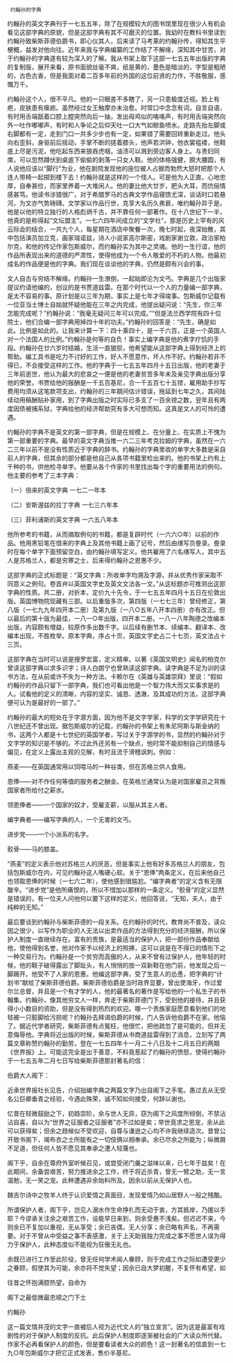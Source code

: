     约翰孙的字典 

   约翰孙的英文字典刊于一七五五年，除了在规模较大的图书馆里现在很少人有机会看见这部字典的原貌，但是这部字典有其不可磨灭的位置。我幼时在教科书里读到约翰孙致柴斯菲德伯爵书，即心仪其人，后来读了马考莱的约翰孙传，得知其生平梗概，益发对他向往。近年来我与字典编纂的工作结了不解缘，深知其中甘苦，对于约翰孙的字典遂有较为深入的了解。我从书架上取下这部一七五五年出版的字典的复制版，展开来看，原书面貌丝毫不爽，纸是黄的，墨色是暗淡的，字型是粗陋的，古色古香，但是我面对着二百多年前的外国的这位前贤的力作，不胜敬服，感慨万千。 

   约翰孙这个人，很不平凡。他的一只眼差不多瞎了，另一只患极度近视。脸上有疤，皮肤患有瘰疬。虽然经过女王触摩亦未治愈。时常口中念念有词，自言自语，有时用舌端舐着口腔上膛突然向后一抽，发出母鸡似的咯咯声，有时用舌端突然向外一吐作嘟嘟声，有时和人争论之后仰天吐一口大气如鲸鱼喷水。走路先抬左脚或右脚都有一定，走到门口一共多少步也有一定，如果错了需要回转重新走过。他头向右歪斜，身驱前后摇动，手掌不断的搓着膝头，他声若洪钟，他衣裳褴褛，他鞋底上尽是污泥，他吃起东西来狼吞虎咽，油渍可以溅到旁边客人身上。与贵妇同席，可以忽然蹲伏到桌底下偷偷的剥落一只女人鞋。他的体格强健，膀大腰圆，有人说他应该以“脚行”为业，他在剧院发现他的座位被人占据而勃然大怒时把那个人连人带椅一起掷到楼下去！约翰孙就是这样的一个怪人。可是他为人正直，心地忠厚，自奉甚俭，而家里养着一大堆闲人。他的妻比他大廿岁，肥头大耳，而伉俪情感甚笃。他读书涉猎很广，对于希腊罗马的古典文学作品寝馈尤深，谈话时口若悬河，为文亦气势磅礴。文学家以作品行世，克享大名历久弗衰，唯约翰孙异于是。他是以他的特立独行的人格彪炳千古，并不靠任何一部著作。在十八世纪下一半，他真的是称得起“文坛盟主”。一七六四年间成立的“文学社”，那是历史上罕有的风云际会的结合，一共九个人，每星期在酒店中聚餐一次，晚七时起，夜深始散，其中包括演员加立克，画家瑞诺兹，诗人小说家高尔斯密，戏剧家谢立敦，政治家柏尔克，和他的传记作家包斯威尔，而约翰孙实为其中之灵魂。他的一生行谊，他的作品所表现出来的道德的严肃性，使得他成为一个令人敬爱的不朽的人物。他最初成名的作品便是他的字典。我们现在谈谈他的字典，仍然是颇有兴会的事。 

   文人自古与穷结不解缘。约翰孙一生潦倒，一起始即沦为文丐。字典是几个出版家提议约请他编的，创议的是书贾道兹雷。在那个时代以一个人的力量编一部字典，是太不容易的事。原计划是以三年为期，事实上是七年才得竣事。包斯威尔记载有一位亚当士博士自始就怀疑他能在三年之内完成，他提出疑问说：“先生，你三年怎能完成呢？”约翰孙说：“我毫无疑问三年可以完成。”“但是法兰西学院有四十位院士，他们合编一部字典用掉四十年的功夫。”约翰孙的回答是：“先生，确是如此。比例是如此的。让我来计算一下：四十乘四十，是一千六百，正是一个英国人对一个法国人的比例。”约翰孙是何等的自负！事实上编字典是他的煮字疗饥的手段。约翰孙在廿六岁时结婚，生活一直狼狈，他希望能从这部字典上得到经济上的帮助。编工具书是吃力不讨好的工作，好人不愿意作，坏人作不好。约翰孙若非不得已，不会接受这样的工作。他的字典于一七五五年四月十五日出版，他的老妻于三年前逝世，他认为最大的悲哀之一便是他的老妻贫苦多年未及亲见字典出版分享他的荣誉。书贾给他的报酬是一千五百基尼，合一千五百七十五镑，雇用助手抄写费用均须从这笔款项支出，约翰孙的三年期间估计错误，拖延到七年之久，其间陆续动用稿酬贴补家用，到了字典出版之时实际已多支了一百余镑之数，翌年且有两度因债被捕系狱，字典给他的经济帮助究有多大可想而知。这真是文人的可怜的遭遇。 

   约翰孙的字典不是英文的第一部字典，但是在规模上、在分量上、在实质上不愧为第一部重要的字典。最早的英文字典当推一六二三年考克拉姆的字典，虽然在一六二三年以前不是没有性质近于字典的辞书。约翰孙的字典里收的单字大多数是采自前人的字典，但其余的部分都是他自己从各项书籍里检出来的。他的书架上约有上千种的书，供他检寻单字。他要从各个作家的书里找出每个字的重要用法的例句。他主要的参考了三本字典： 

   （一）倍来的英文字典 一七二一年本 

   （二）安斯渥兹的拉丁字典 一七三六年本 

   （三）菲利浦斯的英文字典 一六五八年本 

   他所参考的书籍，从而摘取例句的书籍，都是复辟时代（一六六○年）以前的作品。他用黑铅笔在借来的字典上及其他书籍上画了记号，然后由缮写员誊录。誊录时在每个单字下面预留空白，由约翰孙填写定义。他共雇用了六名缮写人，其中五人是苏格兰人，都是穷寒之士，后来得约翰孙之恩惠不少。 

   这部字典的正式标题是：“英文字典：所收单字均溯及字源，并从优秀作家采取不同意义之例句。卷首弁以英国文字史及英文文法各一文。”从这标题亦可推测出这部字典的性质。共二册，对折本，定价九十先令，于一七五五年四月十五日在伦敦出版。英国博物院现藏有三部。以后重版多次，第四版（一七七三年）曾经修正，第八版（一七九九年四开本二册）及第九版（一八○五年八开本四册）亦有改正。但以最后的第十版为最佳，一八一○年出版，四开本二册。一八一八年陶德之改编本出版，内容颇有增益，较原作多出数千字。以后续有删节本、续编本、翻译本、改编本出现，不胜枚举。原本字典，序占十页，英国文字史占二十七页，英文法占十三页。 

   这部字典在当时可以说是搜罗宏富，定义精审。以著《英国文明史》闻名的柏克尔曾读这部字典以求多识字；诗人白朗宁也曾熟读这部字典。读字典是不足为训的读书方法，在从前或许不失为一种方法。卡赖尔在《英雄与英雄崇拜》里说：“假如约翰孙的作品只留下一部字典，我们也可看出他是一个智力伟大而又实事求是的人。试看他的定义的清晰，内容的坚实、诚恳、透澈，及其成功的方法，这部字典便可认为是最好的一部了。” 

   约翰孙的最大的短处在于字源方面，因为他不是文字学家，科学的文字学研究在十八世纪还不曾出现。据包斯威尔的记载，约翰孙的书架上有朱尼阿斯与斯金纳的书，这两个人都是十七世纪的英国学者，写过关于字源学的书，显然的约翰孙对于文字学的知识是不够的。不过此外还另有一个缺点，他时常不能抑制自己的情感与偏见，在定义上露出主观的见解，有时且流于滑稽讽刺。例如： 

   燕麦——在英国通常用以饲喂马的一种谷类，但在苏格兰供人食用。 

   恩俸——对不作任何等值的服务者之酬金。在英格兰通常认为是对国家雇员之背叛国家者所给付之薪水。 

   领恩俸者——一个国家的奴才，受雇支薪，以服从其主人者。 

   编字典者——编写字典的人，一个无害的文丐。 

   进步党——一个小派系的名字。 

   骹骨——马的膝盖。 

   “燕麦”的定义表示他对苏格兰人的厌恶，但是事实上他有好多苏格兰人的朋友，包括包斯威尔在内，可见约翰孙这人嘴硬心软。关于“恩俸”两条定义，在后来他自己也领取恩俸的时候（一七六二年），使他感到很尴尬。“编字典者”的定义含有无限酸辛。“进步党”是他所痛恨的，所以不惜加以那样的一条定义。“骹骨”的定义显然是错误的，有一位夫人问他何以要下这样的定义，他回答说，“无知，夫人，由于纯粹的无知。” 

   最后要谈到约翰孙与柴斯菲德的一段关系。在约翰孙的时代，教育尚不普及，读众因之很少，以写作为职业的人无法以出卖作品的方法得到充分的经济报酬，所以保护人制度一直继续存在。富有的贵族，是最适当的保护人，把一部份作品奉献给他，使他得到名誉，他对作家予以经济上的照拂，这可以说是在不得已的情形下之一种交易行为。约翰孙是一个贫穷而高傲的人，从来不曾有过保护人，他年轻的时候，他的鞋子破得露出了脚趾头，有人悄悄的放一双新鞋在他门前，他发现之后一脚踢开。他受不了人家的恩惠。他编这部字典，受了生意人的怂恿，把字典的“计划书”献给了柴斯菲德伯爵。柴斯菲德伯爵是当时政界显要，曾出使海牙，作过爱尔兰总督，并且是一个有才学的人，他的最著名的著作是写给他的一个私生子的书翰集。约翰孙，像其他穷文人一样，奔走于柴斯菲德门下，受到他的接待，并且获得小小数目的资助，但是没有得到热烈的欢迎。哪一个贵族家庭愿意看到他们的地毯被一只脏脚给污损呢？约翰孙去拜谒伯爵的时候，门人告诉他伯爵不在家。他恼了。据近代学者研究，柴斯菲德有点冤枉，他很忙，把他疏忽了是可能的，但并无意侮辱他。字典将近出版的时候，柴斯菲德从书商道兹雷得到了消息，立刻写了两篇文章称赞约翰孙的勤劳，登在一七五四年十一月二十八日及十二月五日的两期《世界报》上。可能这完全是出于善意，不料竟惹起了约翰孙的愤怒，使得约翰孙于一七五五年二月七日写给柴斯菲德那封著名的信： 

   伯爵大人阁下： 

   近承世界报社长见告，介绍拙编字典之两篇文字乃出自阁下之手笔。愚过去从无受名公巨卿垂青之经验，今遇此殊荣，诚不知如何接受，何辞以谢也。 

   忆昔在轻微鼓励之下，初趋崇阶，余与世人无异，窃为阁下之风度所倾倒，不禁沾沾自喜，自以为“世界之征服者之征服者”亦不过如是矣；举世竟求之恩宠，余从此可以获得矣；但余之趋候似不受欢迎，自尊与谦逊之心均不许我继续造次。昔曾公开致书阁下，竭布衣之士所能有之一切伎俩以相奉承。余已尽余之所能为；纵微屑不足道，但任何人皆不愿见其奉承之遭人轻蔑也。 

   阁下乎，自余在尊府外室听候召见，或尝受闭门羹之滋味以来，已七年于兹矣！在此期间，余备尝艰苦，努力推进余之工作，终于将近杀青，曾无一臂之助，无一言温勉，无一笑之宠。此种遭遇非余始料所及。因余以前从无保护人也。 

   魏吉尔诗中之牧羊人终于认识爱情之真面目，发现爱情乃如山居野人一般之残酷。 

   所谓保护人者，阁下乎，岂见人溺水作生命挣扎而无动于衷，方其抵岸，乃援以手耶？今谬承关注余之艰苦工作，设能早日来到，则余受惠不浅矣。但迟迟不来，今则余已不复加以重视，无从享受；余已丧偶，无人分享；余已略有声名，不再需要。对于不曾从中受益之事不表感激，关于上天助我独力完成之事不愿世人误为得力于保护人，此种态度似不能视为狂傲无礼也。 

   余既已进行工作至此阶役，曾无任何学术闻人眷顾，则于完成工作之际如遭受更少之眷顾，假使其为可能，余亦将不觉失望；因余已自大梦初醒，不复怀有希望，如 

   往昔之怀抱满腔热望，自命为 

   阁下之最低微最忠顺之门下士 

   约翰孙 

   这一篇文情并茂的文字一直被后人视为近代文人的“独立宣言”。因为这是最富有戏剧性的对于保护人制度的反抗。此后保护人制度即逐渐被社会的广大读众所代替。作家不必再看保护人的颜色，但是要看读者大众的颜色！这一封著名的信直到一七九○年包斯威尔才把它正式发表，售价半基尼。 

